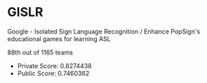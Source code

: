 # GISLR
Google - Isolated Sign Language Recognition / Enhance PopSign's educational games for learning ASL

88th out of 1165 teams
- Private Score: 0.8274438
- Public Score: 0.7460362

